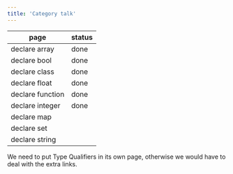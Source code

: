 ```yaml
---
title: 'Category talk'
---
```


page             | status
-----------------|-------
declare array    | done
declare bool     | done
declare class    | done
declare float    | done
declare function | done
declare integer  | done
declare map      |
declare set      |
declare string   |

We need to put Type Qualifiers in its own page, otherwise we would have to deal
with the extra links.
